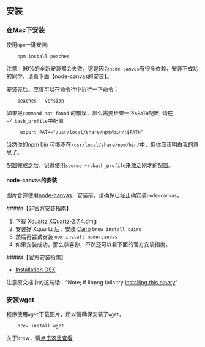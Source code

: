 ## 安装
### 在Mac下安装
使用`npm`一键安装: 
        
        npm install peaches

注意：99%的全新安装都会失败，这是因为`node-canvas`有很多依赖，安装不成功的同学，请看下面【node-canvas的安装】。

安装完后，应该可以在命令行中执行一下命令：

        peaches --version
        
如果报`command not found` 的错误，那么需要检查一下`$PATH`配置, 请在 `~/.bash_profile`中配置
 
         export PATH="/usr/local/share/npm/bin/:$PATH"
       
当然你的npm bin 可能不在`/usr/local/share/npm/bin/`中，但你应该明白我的意思了。

配置完成之后，记得使用`source ~/.bash_profile`来激活刚才的配置。

#### node-canvas的安装
图片合并使用[node-canvas](https://github.com/LearnBoost/node-canvas)，安装前，请确保已经正确安装`node-canvas`。

#####【非官方安装指南】
1. 下载 [Xquartz](http://xquartz.macosforge.org/landing/)  [XQuartz-2.7.4.dmg](http://xquartz.macosforge.org/downloads/SL/XQuartz-2.7.4.dmg)
2. 安装好 Xquartz 后，安装 [Cairo](http://www.cairographics.org/) `brew install cairo`
3. 然后再尝试安装 `npm install node-canvas`
4. 如果安装成功，那么恭喜你，不然还可以看下面的官方安装指南。

#####【官方安装指南】

* [Installation OSX](https://github.com/LearnBoost/node-canvas/wiki/Installation---OSX)

注意原文档中的这句话：“Note; if libpng fails try [installing this binary](http://ethan.tira-thompson.com/Mac_OS_X_Ports.html)”



###  安装wget
程序使用`wget`下载图片，所以请确保安装了`wget`。
        
        brew install wget

关于brew，请[点击这里查看](http://mxcl.github.com/homebrew/)